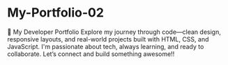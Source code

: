 # My-Portfolio-02
🚀 My Developer Portfolio Explore my journey through code—clean design, responsive layouts, and real-world projects built with HTML, CSS, and JavaScript. I'm passionate about tech, always learning, and ready to collaborate. Let’s connect and build something awesome!!
